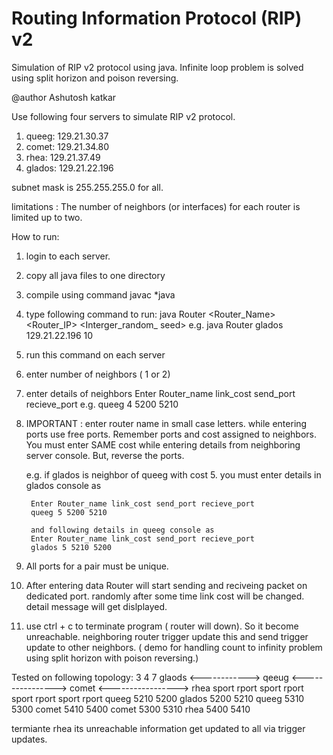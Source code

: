 # Routing Information Protocol (RIP) v2

Simulation of RIP v2 protocol using java. Infinite loop problem is solved using split horizon and poison reversing.

@author Ashutosh katkar

Use following four servers to simulate RIP v2 protocol.

1. queeg: 129.21.30.37
2. comet: 129.21.34.80
3. rhea: 129.21.37.49
4. glados: 129.21.22.196

subnet mask is 255.255.255.0 for all. 

limitations : The number of neighbors (or interfaces) for each router is limited up to two.

How to run:

1. login to each server.
2. copy all java files to one directory
3. compile using command 
   javac *java
4. type following command to run:
   java Router <Router_Name> <Router_IP> <Interger_random_ seed>
   e.g. java Router glados 129.21.22.196 10 
5. run this command on each server
6. enter number of neighbors ( 1 or 2)
7. enter details of neighbors
   Enter Router_name link_cost send_port recieve_port
   e.g. queeg 4 5200 5210
8. IMPORTANT : enter router name in small case letters.
               while entering ports use free ports. Remember ports and cost assigned to
               neighbors. You must enter SAME cost while entering details from neighboring server
               console. But, reverse the ports.
               
   e.g. if glados is neighbor of queeg with cost 5.
        you must enter details in glados console as 
        
        Enter Router_name link_cost send_port recieve_port
        queeg 5 5200 5210
        
        and following details in queeg console as
        Enter Router_name link_cost send_port recieve_port
        glados 5 5210 5200 
                   
9. All ports for a pair must be unique.

10. After entering data Router will start sending and reciveing packet on dedicated port. randomly
    after some time link cost will be changed. detail message will get dislplayed.

11. use ctrl + c to terminate program ( router will down). So it become unreachable.
    neighboring router trigger update this and send trigger update to other neighbors.
    ( demo for handling count to infinity problem using split horizon with poison reversing.)
                       
                        
 Tested on following topology:
               3                        4                             7
 glaods <------------>   qeeug  <---------------->   comet   <-----------------> rhea 
       sport  rport               sport rport                sport rport               sport rport
 queeg 5210   5200        glados   5200  5210        queeg   5310  5300         comet   5410 5400
                          comet    5300  5310        rhea    5400 5410
                          
                          
 termiante rhea its unreachable information get updated to all via trigger updates.

